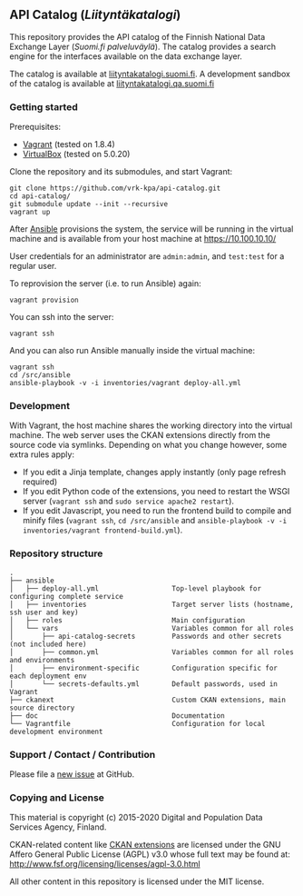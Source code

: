 ## API Catalog (*Liityntäkatalogi*)

This repository provides the API catalog of the Finnish National Data Exchange Layer (*Suomi.fi palveluväylä*). The catalog provides a search engine for the interfaces available on the data exchange layer.

The catalog is available at [liityntakatalogi.suomi.fi](http://liityntakatalogi.suomi.fi/). A development sandbox of the catalog is available at [liityntakatalogi.qa.suomi.fi](http://liityntakatalogi.qa.suomi.fi/)

### Getting started

Prerequisites:

- [Vagrant](https://www.vagrantup.com/) (tested on 1.8.4)
- [VirtualBox](https://www.virtualbox.org/) (tested on 5.0.20)

Clone the repository and its submodules, and start Vagrant:

    git clone https://github.com/vrk-kpa/api-catalog.git
    cd api-catalog/
    git submodule update --init --recursive
    vagrant up

After [Ansible](http://www.ansible.com/) provisions the system, the service will be running in the virtual machine and is available from your host machine at https://10.100.10.10/

User credentials for an administrator are `admin:admin`, and `test:test` for a regular user.

To reprovision the server (i.e. to run Ansible) again:

    vagrant provision

You can ssh into the server:

    vagrant ssh

And you can also run Ansible manually inside the virtual machine:

    vagrant ssh
    cd /src/ansible
    ansible-playbook -v -i inventories/vagrant deploy-all.yml

### Development

With Vagrant, the host machine shares the working directory into the virtual machine. The web server uses the CKAN extensions directly from the source code via symlinks. Depending on what you change however, some extra rules apply:

- If you edit a Jinja template, changes apply instantly (only page refresh required)
- If you edit Python code of the extensions, you need to restart the WSGI server (`vagrant ssh` and `sudo service apache2 restart`).
- If you edit Javascript, you need to run the frontend build to compile and minify files (`vagrant ssh`, `cd /src/ansible` and `ansible-playbook -v -i inventories/vagrant frontend-build.yml`).

### Repository structure

    .
    ├── ansible
    │   ├── deploy-all.yml                  Top-level playbook for configuring complete service
    │   ├── inventories                     Target server lists (hostname, ssh user and key)
    │   ├── roles                           Main configuration
    │   └── vars                            Variables common for all roles
    │       ├── api-catalog-secrets         Passwords and other secrets (not included here)
    │       ├── common.yml                  Variables common for all roles and environments
    │       ├── environment-specific        Configuration specific for each deployment env
    │       └── secrets-defaults.yml        Default passwords, used in Vagrant
    ├── ckanext                             Custom CKAN extensions, main source directory
    ├── doc                                 Documentation
    └── Vagrantfile                         Configuration for local development environment

### Support / Contact / Contribution

Please file a [new issue](https://github.com/vrk-kpa/api-catalog/issues) at GitHub.

### Copying and License

This material is copyright (c) 2015-2020 Digital and Population Data Services Agency, Finland.

CKAN-related content like [CKAN extensions](/ckanext) are licensed under the GNU Affero General Public License (AGPL) v3.0 whose full text may be found at: http://www.fsf.org/licensing/licenses/agpl-3.0.html

All other content in this repository is licensed under the MIT license.
